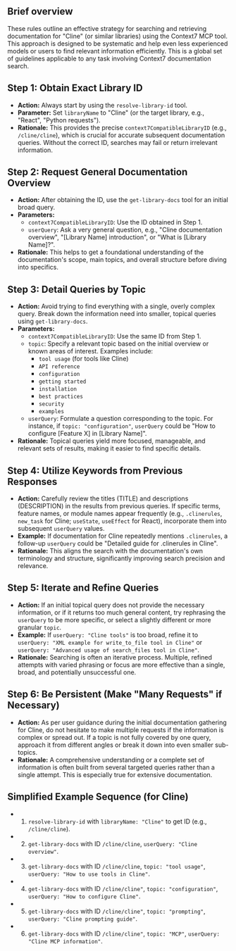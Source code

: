 ## Brief overview
These rules outline an effective strategy for searching and retrieving documentation for "Cline" (or similar libraries) using the Context7 MCP tool. This approach is designed to be systematic and help even less experienced models or users to find relevant information efficiently. This is a global set of guidelines applicable to any task involving Context7 documentation search.

## Step 1: Obtain Exact Library ID
- **Action:** Always start by using the `resolve-library-id` tool.
- **Parameter:** Set `libraryName` to "Cline" (or the target library, e.g., "React", "Python requests").
- **Rationale:** This provides the precise `context7CompatibleLibraryID` (e.g., `/cline/cline`), which is crucial for accurate subsequent documentation queries. Without the correct ID, searches may fail or return irrelevant information.

## Step 2: Request General Documentation Overview
- **Action:** After obtaining the ID, use the `get-library-docs` tool for an initial broad query.
- **Parameters:**
    - `context7CompatibleLibraryID`: Use the ID obtained in Step 1.
    - `userQuery`: Ask a very general question, e.g., "Cline documentation overview", "[Library Name] introduction", or "What is [Library Name]?".
- **Rationale:** This helps to get a foundational understanding of the documentation's scope, main topics, and overall structure before diving into specifics.

## Step 3: Detail Queries by Topic
- **Action:** Avoid trying to find everything with a single, overly complex query. Break down the information need into smaller, topical queries using `get-library-docs`.
- **Parameters:**
    - `context7CompatibleLibraryID`: Use the same ID from Step 1.
    - `topic`: Specify a relevant topic based on the initial overview or known areas of interest. Examples include:
        - `tool usage` (for tools like Cline)
        - `API reference`
        - `configuration`
        - `getting started`
        - `installation`
        - `best practices`
        - `security`
        - `examples`
    - `userQuery`: Formulate a question corresponding to the topic. For instance, if `topic: "configuration"`, `userQuery` could be "How to configure [Feature X] in [Library Name]".
- **Rationale:** Topical queries yield more focused, manageable, and relevant sets of results, making it easier to find specific details.

## Step 4: Utilize Keywords from Previous Responses
- **Action:** Carefully review the titles (TITLE) and descriptions (DESCRIPTION) in the results from previous queries. If specific terms, feature names, or module names appear frequently (e.g., `.clinerules`, `new_task` for Cline; `useState`, `useEffect` for React), incorporate them into subsequent `userQuery` values.
- **Example:** If documentation for Cline repeatedly mentions `.clinerules`, a follow-up `userQuery` could be "Detailed guide for .clinerules in Cline".
- **Rationale:** This aligns the search with the documentation's own terminology and structure, significantly improving search precision and relevance.

## Step 5: Iterate and Refine Queries
- **Action:** If an initial topical query does not provide the necessary information, or if it returns too much general content, try rephrasing the `userQuery` to be more specific, or select a slightly different or more granular `topic`.
- **Example:** If `userQuery: "Cline tools"` is too broad, refine it to `userQuery: "XML example for write_to_file tool in Cline"` or `userQuery: "Advanced usage of search_files tool in Cline"`.
- **Rationale:** Searching is often an iterative process. Multiple, refined attempts with varied phrasing or focus are more effective than a single, broad, and potentially unsuccessful one.

## Step 6: Be Persistent (Make "Many Requests" if Necessary)
- **Action:** As per user guidance during the initial documentation gathering for Cline, do not hesitate to make multiple requests if the information is complex or spread out. If a topic is not fully covered by one query, approach it from different angles or break it down into even smaller sub-topics.
- **Rationale:** A comprehensive understanding or a complete set of information is often built from several targeted queries rather than a single attempt. This is especially true for extensive documentation.

## Simplified Example Sequence (for Cline)
- 1. `resolve-library-id` with `libraryName: "Cline"` to get ID (e.g., `/cline/cline`).
- 2. `get-library-docs` with ID `/cline/cline`, `userQuery: "Cline overview"`.
- 3. `get-library-docs` with ID `/cline/cline`, `topic: "tool usage"`, `userQuery: "How to use tools in Cline"`.
- 4. `get-library-docs` with ID `/cline/cline"`, `topic: "configuration"`, `userQuery: "How to configure Cline"`.
- 5. `get-library-docs` with ID `/cline/cline"`, `topic: "prompting"`, `userQuery: "Cline prompting guide"`.
- 6. `get-library-docs` with ID `/cline/cline"`, `topic: "MCP"`, `userQuery: "Cline MCP information"`.
